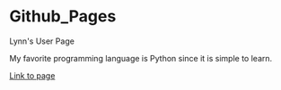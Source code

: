 # Github_Pages

Lynn's User Page

My favorite programming language is Python since it is simple to learn.

[Link to page](https://lmidang.github.io/Github_Pages/)